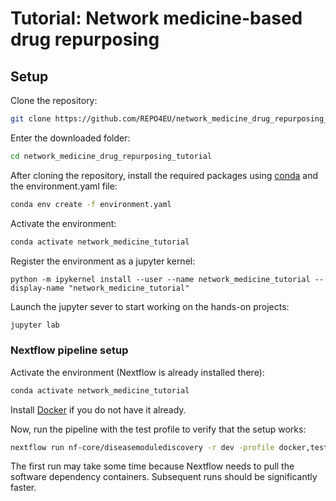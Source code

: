 # Tutorial: Network medicine-based drug repurposing

## Setup
Clone the repository:
```bash  
git clone https://github.com/REPO4EU/network_medicine_drug_repurposing_tutorial.git
```

Enter the downloaded folder:
```bash  
cd network_medicine_drug_repurposing_tutorial
```

After cloning the repository, install the required packages using [conda](https://docs.conda.io/projects/conda/en/latest/user-guide/install/index.html) and the environment.yaml file: 
```bash  
conda env create -f environment.yaml
```

Activate the environment:
```bash  
conda activate network_medicine_tutorial
```

Register the environment as a jupyter kernel:

```
python -m ipykernel install --user --name network_medicine_tutorial --display-name "network_medicine_tutorial"
```

Launch the jupyter sever to start working on the hands-on projects:

```bash  
jupyter lab
```

### Nextflow pipeline setup
Activate the environment (Nextflow is already installed there):

```bash  
conda activate network_medicine_tutorial
```

Install [Docker](https://docs.docker.com/engine/install/) if you do not have it already.

Now, run the pipeline with the test profile to verify that the setup works:

```bash  
nextflow run nf-core/diseasemodulediscovery -r dev -profile docker,test --outdir test_results
```

The first run may take some time because Nextflow needs to pull the software dependency containers. Subsequent runs should be significantly faster.
